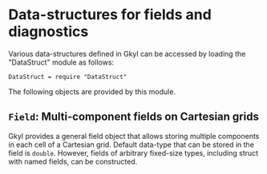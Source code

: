 # Data-structures for fields and diagnostics 

Various data-structures defined in Gkyl can be accessed by loading the
"DataStruct" module as follows:

~~~~~~~ {.lua}
DataStruct = require "DataStruct" 
~~~~~~~  

The following objects are provided by this module.

## `Field`: Multi-component fields on Cartesian grids

Gkyl provides a general field object that allows storing multiple
components in each cell of a Cartesian grid. Default data-type that
can be stored in the field is `double`. However, fields of arbitrary
fixed-size types, including struct with named fields, can be
constructed.





